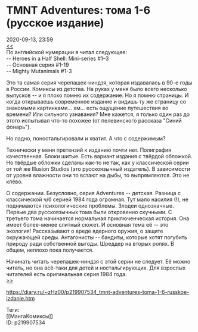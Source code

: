 TMNT Adventures: тома 1-6 (русское издание)
============================================

   
 2020-09-13, 23:59   
   [<<](Классические%20Черепашки-Ниндзя%20Черепашьи%20сны,%20Рассказы%203-4)    
 По английской нумерации я читал следующее:   
 -- Heroes in a Half Shell: Mini-series #1–3   
 -- Основная серия #1-19   
 -- Mighty Mutanimals #1-3   
   
 Это та самая серия черепашек-ниндзя, которая издавалась в 90-е годы в России. Комиксы из детства. На руках у меня было всего несколько выпусков -- и я плохо помню их содержание. Но я помню страницы. И когда открываешь современное издание и видишь ту же страницу со знакомыми картинками... хм... есть ощущение путешествия во времени? Или сильного узнавания? Мне кажется, я только один раз до этого испытывал что-то похожее (от пелевинского рассказа "Синий фонарь").   
   
 Но ладно, поностальгировали и хватит. А что с содержимым?   
   
 Технически у меня претензий к изданию почти нет. Полиграфия качественная. Блоки шитые. Есть вариант издания с твёрдой обложкой. Но твёрдые обложки сделаны как-то не так, как у классической серии от той же Illusion Studios (это русскоязычный издатель). В зависимости от уровня влажности они то встают на дыбы, то выпрямляются. Это не клёво.   
   
 О содержании. Безусловно, серия Adventures -- детская. Разница с классической ч/б серией 1984 года огромная. Тут мало насилия (!), не поднимаются психологические проблемы. Злодеи однозначные. Первые два русскоязычных тома были откровенно скучными. С третьего тома начинается нормальная приключенческая история. Она имеет более-менее слитный сюжет. И основная тема её -- это экология! Рассказывают о вреде ядерного оружия, о защите окружающей среды. Антагонисты -- бандиты, которые хотят погубить природу ради собственной выгоды. Шреддер на вторых ролях. В общем, неплохо пока получается.   
   
 Начинать читать черепашек-ниндзя с этой серии не следует. Её можно читать, но она всё-таки для детей и ностальгирующих. Для взрослых читателей есть оригинальная серия 1984 года.   
  [>>](Классические%20Черепашки-Ниндзя%20Рассказы%205-7)    
    
 <https://diary.ru/~zHz00/p219907534_tmnt-adventures-toma-1-6-russkoe-izdanie.htm>   
   
 Теги:   
 [[МангаКомиксы]]   
 ID: p219907534